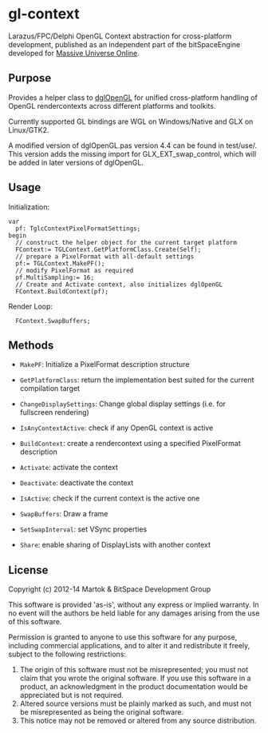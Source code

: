 gl-context
==========

Larazus/FPC/Delphi OpenGL Context abstraction for cross-platform development,
published as an independent part of the bitSpaceEngine developed for [Massive Universe Online](http://muo-game.de).

Purpose
-------
Provides a helper class to [dglOpenGL](http://wiki.delphigl.com/index.php/dglOpenGL.pas) for unified cross-platform
handling of OpenGL rendercontexts across different platforms and toolkits.

Currently supported GL bindings are WGL on Windows/Native and GLX on Linux/GTK2.

A modified version of dglOpenGL.pas version 4.4 can be found in test/use/. This version adds the missing
import for GLX_EXT_swap_control, which will be added in later versions of dglOpenGL.

Usage
-----
Initialization:

```Delphi
var
  pf: TglcContextPixelFormatSettings;
begin
  // construct the helper object for the current target platform
  FContext:= TGLContext.GetPlatformClass.Create(Self);
  // prepare a PixelFormat with all-default settings
  pf:= TGLContext.MakePF();
  // modify PixelFormat as required
  pf.MultiSampling:= 16;
  // Create and Activate context, also initializes dglOpenGL
  FContext.BuildContext(pf);

```

Render Loop:
```Delphi
  FContext.SwapBuffers;

```

Methods
-------
- `MakePF`: Initialize a PixelFormat description structure
- `GetPlatformClass`: return the implementation best suited for the current compilation target
- `ChangeDisplaySettings`: Change global display settings (i.e. for fullscreen rendering)
- `IsAnyContextActive`: check if any OpenGL context is active

- `BuildContext`: create a rendercontext using a specified PixelFormat description
- `Activate`: activate the context
- `Deactivate`: deactivate the context
- `IsActive`: check if the current context is the active one
- `SwapBuffers`: Draw a frame
- `SetSwapInterval`: set VSync properties
- `Share`: enable sharing of DisplayLists with another context


License
-------
Copyright (c) 2012-14 Martok & BitSpace Development Group

This software is provided 'as-is', without any express or implied warranty. In no event will the authors be held liable for any damages arising from the use of this software.

Permission is granted to anyone to use this software for any purpose, including commercial applications, and to alter it and redistribute it freely, subject to the following restrictions:

1. The origin of this software must not be misrepresented; you must not claim that you wrote the original software. If you use this software in a product, an acknowledgment in the product documentation would be appreciated but is not required.
2. Altered source versions must be plainly marked as such, and must not be misrepresented as being the original software.
3. This notice may not be removed or altered from any source distribution.


